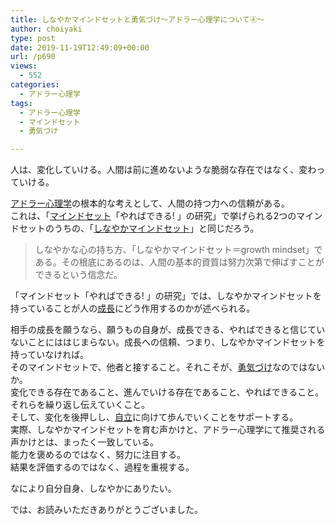 ```yaml
---
title: しなやかマインドセットと勇気づけ〜アドラー心理学について④〜
author: choiyaki
type: post
date: 2019-11-19T12:49:09+00:00
url: /p690
views:
  - 552
categories:
  - アドラー心理学
tags:
  - アドラー心理学
  - マインドセット
  - 勇気づけ

---
```

人は、変化していける。人間は前に進めないような脆弱な存在ではなく、変わっていける。

[アドラー心理学][1]の根本的な考えとして、人間の持つ力への信頼がある。  
これは、「[マインドセット][2]「やればできる! 」の研究」で挙げられる2つのマインドセットのうちの、「[しなやかマインドセット][3]」と同じだろう。

> しなやかな心の持ち方、「しなやかマインドセット＝growth mindset」である。その根底にあるのは、人間の基本的資質は努力次第で伸ばすことができるという信念だ。

「マインドセット「やればできる! 」の研究」では、しなやかマインドセットを持っていることが人の[成長][4]にどう作用するのかが述べられる。

相手の成長を願うなら、願うもの自身が、成長できる、やればできると信じていないことにははじまらない。成長への信頼、つまり、しなやかマインドセットを持っていなければ。  
そのマインドセットで、他者と接すること。それこそが、[勇気づけ][5]なのではないか。  
変化できる存在であること、進んでいける存在であること、やればできること。  
それらを繰り返し伝えていくこと。  
そして、変化を後押しし、[自立][6]に向けて歩んでいくことをサポートする。  
実際、しなやかマインドセットを育む声かけと、アドラー心理学にて推奨される声かけとは、まったく一致している。  
能力を褒めるのではなく、努力に注目する。  
結果を評価するのではなく、過程を重視する。

なにより自分自身、しなやかにありたい。

では、お読みいただきありがとうございました。

 [1]: https://scrapbox.io/choiyaki-hondana/%E3%82%A2%E3%83%89%E3%83%A9%E3%83%BC%E5%BF%83%E7%90%86%E5%AD%A6
 [2]: https://scrapbox.io/choiyaki-hondana/%E3%83%9E%E3%82%A4%E3%83%B3%E3%83%89%E3%82%BB%E3%83%83%E3%83%88
 [3]: https://scrapbox.io/choiyaki-hondana/%E3%81%97%E3%81%AA%E3%82%84%E3%81%8B%E3%83%9E%E3%82%A4%E3%83%B3%E3%83%89%E3%82%BB%E3%83%83%E3%83%88
 [4]: https://scrapbox.io/choiyaki-hondana/%E6%88%90%E9%95%B7
 [5]: https://scrapbox.io/choiyaki-hondana/%E5%8B%87%E6%B0%97%E3%81%A5%E3%81%91
 [6]: https://scrapbox.io/choiyaki-hondana/%E8%87%AA%E7%AB%8B